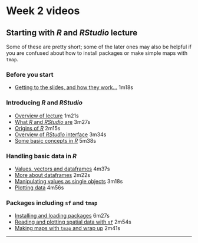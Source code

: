 # Week 2 videos
## Starting with *R* and *RStudio* lecture
Some of these are pretty short; some of the later ones may also be helpful if you are confused about how to install packages or make simple maps with `tmap`.

### Before you start
+ [Getting to the slides, and how they work...](https://southosullivan.com/geog315/video/week-02-lecture-01/geog315-03-2022-starting-r-01.mp4) 1m18s

### Introducing _R_ and _RStudio_
+ [Overview of lecture](https://southosullivan.com/geog315/video/week-02-lecture-01/geog315-03-2022-starting-r-02.mp4) 1m21s
+ [What _R_ and _RStudio_ are](https://southosullivan.com/geog315/video/week-02-lecture-01/geog315-03-2022-starting-r-03.mp4) 3m27s
+ [Origins of _R_](https://southosullivan.com/geog315/video/week-02-lecture-01/geog315-03-2022-starting-r-04.mp4) 2m15s
+ [Overview of _RStudio_ interface](https://southosullivan.com/geog315/video/week-02-lecture-01/geog315-03-2022-starting-r-05.mp4) 3m34s
+ [Some basic concepts in _R_](https://southosullivan.com/geog315/video/week-02-lecture-01/geog315-03-2022-starting-r-06.mp4) 5m38s

### Handling basic data in _R_
+ [Values, vectors and dataframes](https://southosullivan.com/geog315/video/week-02-lecture-01/geog315-03-2022-starting-r-07.mp4) 4m37s
+ [More about dataframes](https://southosullivan.com/geog315/video/week-02-lecture-01/geog315-03-2022-starting-r-08.mp4) 2m22s
+ [Manipulating values as single objects](https://southosullivan.com/geog315/video/week-02-lecture-01/geog315-03-2022-starting-r-09.mp4) 3m18s
+ [Plotting data](https://southosullivan.com/geog315/video/week-02-lecture-01/geog315-03-2022-starting-r-10.mp4) 4m56s

### Packages including `sf` and `tmap`
+ [Installing and loading packages](https://southosullivan.com/geog315/video/week-02-lecture-01/geog315-03-2022-starting-r-11.mp4) 6m27s
+ [Reading and plotting spatial data with `sf`](https://southosullivan.com/geog315/video/week-02-lecture-01/geog315-03-2022-starting-r-12.mp4) 2m54s
+ [Making maps with `tmap` and wrap up](https://southosullivan.com/geog315/video/week-02-lecture-01/geog315-03-2022-starting-r-13.mp4) 2m41s

---
